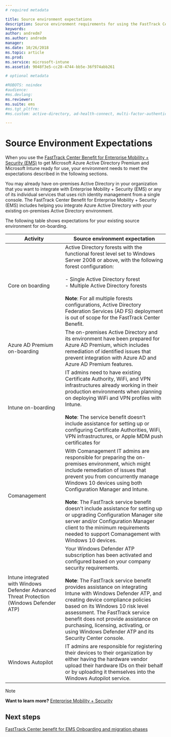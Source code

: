 ```yaml
---
# required metadata

title: Source environment expectations
description: Source environment requirements for using the FastTrack Center Benefit for EMS
keywords:
author: andredm7
ms.author: andredm
manager:
ms.date: 10/26/2018
ms.topic: article
ms.prod:
ms.service: microsoft-intune
ms.assetid: 9048f3e5-cc28-4744-bb5e-36f974abb261

# optional metadata

#ROBOTS: noindex
#audience:
#ms.devlang:
ms.reviewer:
ms.suite: ems
#ms.tgt_pltfrm:
#ms.custom: active-directory, ad-health-connect, multi-factor-authentication, microsoft-intune

---
```


# Source Environment Expectations

When you use the [FastTrack Center Benefit for Enterprise Mobility + Security (EMS)](fasttrack-center-benefit-for-enterprise-mobility-suite-ems.md) to get Microsoft Azure Active Directory Premium and Microsoft Intune ready for use, your environment needs to meet the expectations described in the following sections.

You may already have on-premises Active Directory in your organization that you want to integrate with Enterprise Mobility + Security (EMS) or any of its individual services that uses rich identity management from a single console. The FastTrack Center Benefit for Enterprise Mobility + Security (EMS) includes helping you integrate Azure Active Directory with your existing on-premises Active Directory environment.

The following table shows expectations for your existing source environment for on-boarding.

|Activity|Source environment expectation|
|------------|----------------------------------|
|Core on boarding|Active Directory forests with the functional forest level set to Windows Server 2008 or above, with the following forest configuration:<br /><br />-   Single Active Directory forest<br />-   Multiple Active Directory forests </br></br>**Note**: For all multiple forests configurations, Active Directory Federation Services (AD FS) deployment is out of scope for the FastTrack Center Benefit.|
|Azure AD Premium on-boarding|The on-premises Active Directory and its environment have been prepared for Azure AD Premium, which includes remediation of identified issues that prevent integration with Azure AD and Azure AD Premium features.|
|Intune on-boarding| IT admins need to have existing Certificate Authority, WiFi, and VPN infrastructures already working in their production environments when planning on deploying WiFi and VPN profiles with Intune.<br /><br /> **Note**: The service benefit doesn’t include assistance for setting up or configuring Certificate Authorities, WiFi, VPN infrastructures, or Apple MDM push certificates for  |
|Comanagement|With Comanagement IT admins are responsible for preparing the on-premises environment, which might include remediation of issues that prevent you from concurrently manage Windows 10 devices using both Configuration Manager and Intune.<br /><br />**Note**: The FastTrack service benefit doesn't include assistance for setting up or upgrading Configuration Manager site server and/or Configuration Manager client to the minimum requirements needed to support Comanagement with Windows 10 devices. |
|Intune integrated with Windows Defender Advanced Threat Protection (Windows Defender ATP)|Your Windows Defender ATP subscription has been activated and configured based on your company security requirements.<br /><br />**Note**: The FastTrack service benefit provides assistance on integrating Intune with Windows Defender ATP, and creating device compliance policies based on its Windows 10 risk level assessment. The FastTrack service benefit does not provide assistance on purchasing, licensing, activating, or using Windows Defender ATP and its Security Center console. |
|Windows Autopilot|IT admins are responsible for registering their devices to their organization by either having the hardware vendor upload their hardware IDs on their behalf or by uploading it themselves into the Windows Autopilot service.

> [!NOTE]
> **Want to learn more?**
> [Enterprise Mobility + Security](https://www.microsoft.com/cloud-platform/enterprise-mobility)

## Next steps

[FastTrack Center benefit for EMS Onboarding and migration phases](fasttrack-center-benefit-process-for-ems-phases.md)
